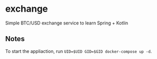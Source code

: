 # exchange

Simple BTC/USD exchange service to learn Spring + Kotlin

## Notes

To start the appliaction, run `UID=$UID GID=$GID docker-compose up -d`.
